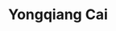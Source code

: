 ---
# Display name

title: Yongqiang Cai
user_groups: ["Graduated Ph.D Students"]



organizations:
- name: 2013-2018 

Interests:
- 

---